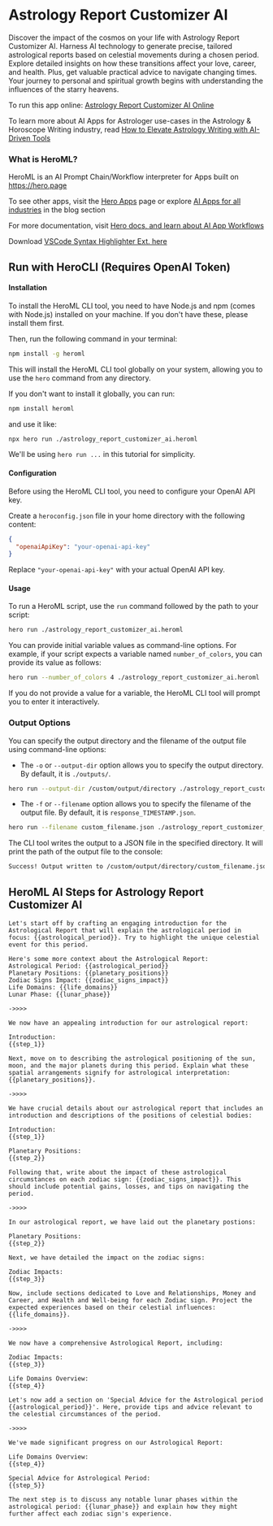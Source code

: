 # Astrology Report Customizer AI

Discover the impact of the cosmos on your life with Astrology Report Customizer AI. Harness AI technology to generate precise, tailored astrological reports based on celestial movements during a chosen period. Explore detailed insights on how these transitions affect your love, career, and health. Plus, get valuable practical advice to navigate changing times. Your journey to personal and spiritual growth begins with understanding the influences of the starry heavens.

To run this app online: [Astrology Report Customizer AI Online](https://hero.page/app/astrology-report-customizer-ai-ai-generated-in-depth-zodiac-guidance/jxGts2JuHJHrroFskYC5)

To learn more about AI Apps for Astrologer use-cases in the Astrology & Horoscope Writing industry, read [How to Elevate Astrology Writing with AI-Driven Tools](https://hero.page/blog/ai/astrology-and-horoscope-writing/how-to-elevate-astrology-writing-with-ai-driven-tools/170737)

### What is HeroML?
HeroML is an AI Prompt Chain/Workflow interpreter for Apps built on https://hero.page 

To see other apps, visit the [Hero Apps](https://hero.page/apps) page or explore [AI Apps for all industries](https://hero.page/blog) in the blog section

For more documentation, visit [Hero docs, and learn about AI App Workflows](https://hero.page/tutorials/introduction-to-heroml)

Download [VSCode Syntax Highlighter Ext. here](https://marketplace.visualstudio.com/items?itemName=hero-page.heroml)

## Run with HeroCLI (Requires OpenAI Token)

#### Installation

To install the HeroML CLI tool, you need to have Node.js and npm (comes with Node.js) installed on your machine. If you don't have these, please install them first. 

Then, run the following command in your terminal:

```bash
npm install -g heroml
```

This will install the HeroML CLI tool globally on your system, allowing you to use the `hero` command from any directory.

If you don't want to install it globally, you can run:

```bash
npm install heroml
```

and use it like:

```bash
npx hero run ./astrology_report_customizer_ai.heroml
```

We'll be using `hero run ...` in this tutorial for simplicity.

#### Configuration

Before using the HeroML CLI tool, you need to configure your OpenAI API key. 

Create a `heroconfig.json` file in your home directory with the following content:

```json
{
  "openaiApiKey": "your-openai-api-key"
}
```

Replace `"your-openai-api-key"` with your actual OpenAI API key.

#### Usage

To run a HeroML script, use the `run` command followed by the path to your script:

```bash
hero run ./astrology_report_customizer_ai.heroml
```

You can provide initial variable values as command-line options. For example, if your script expects a variable named `number_of_colors`, you can provide its value as follows:

```bash
hero run --number_of_colors 4 ./astrology_report_customizer_ai.heroml
```

If you do not provide a value for a variable, the HeroML CLI tool will prompt you to enter it interactively.

### Output Options

You can specify the output directory and the filename of the output file using command-line options:

- The `-o` or `--output-dir` option allows you to specify the output directory. By default, it is `./outputs/`.

```bash
hero run --output-dir /custom/output/directory ./astrology_report_customizer_ai.heroml
```

- The `-f` or `--filename` option allows you to specify the filename of the output file. By default, it is `response_TIMESTAMP.json`.

```bash
hero run --filename custom_filename.json ./astrology_report_customizer_ai.heroml
```

The CLI tool writes the output to a JSON file in the specified directory. It will print the path of the output file to the console:

```bash
Success! Output written to /custom/output/directory/custom_filename.json
```


## HeroML AI Steps for Astrology Report Customizer AI
```
Let's start off by crafting an engaging introduction for the Astrological Report that will explain the astrological period in focus: {{astrological_period}}. Try to highlight the unique celestial event for this period.

Here's some more context about the Astrological Report:
Astrological Period: {{astrological_period}}
Planetary Positions: {{planetary_positions}}
Zodiac Signs Impact: {{zodiac_signs_impact}}
Life Domains: {{life_domains}}
Lunar Phase: {{lunar_phase}}

->>>>

We now have an appealing introduction for our astrological report:

Introduction:
{{step_1}}

Next, move on to describing the astrological positioning of the sun, moon, and the major planets during this period. Explain what these spatial arrangements signify for astrological interpretation: {{planetary_positions}}.

->>>>

We have crucial details about our astrological report that includes an introduction and descriptions of the positions of celestial bodies:

Introduction:
{{step_1}}

Planetary Positions:
{{step_2}}

Following that, write about the impact of these astrological circumstances on each zodiac sign: {{zodiac_signs_impact}}. This should include potential gains, losses, and tips on navigating the period.

->>>>

In our astrological report, we have laid out the planetary postions:

Planetary Positions:
{{step_2}}

Next, we have detailed the impact on the zodiac signs:

Zodiac Impacts:
{{step_3}}

Now, include sections dedicated to Love and Relationships, Money and Career, and Health and Well-being for each Zodiac sign. Project the expected experiences based on their celestial influences: {{life_domains}}.

->>>>

We now have a comprehensive Astrological Report, including:

Zodiac Impacts:
{{step_3}}

Life Domains Overview:
{{step_4}}

Let's now add a section on 'Special Advice for the Astrological period {{astrological_period}}'. Here, provide tips and advice relevant to the celestial circumstances of the period.

->>>>

We've made significant progress on our Astrological Report:

Life Domains Overview:
{{step_4}}

Special Advice for Astrological Period:
{{step_5}}

The next step is to discuss any notable lunar phases within the astrological period: {{lunar_phase}} and explain how they might further affect each zodiac sign's experience.


```

